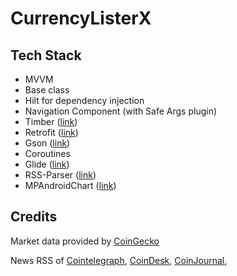 # CurrencyListerX

## Tech Stack
- MVVM
- Base class
- Hilt for dependency injection
- Navigation Component (with Safe Args plugin)
- Timber ([link](https://github.com/JakeWharton/timber))
- Retrofit ([link](https://github.com/square/retrofit))
- Gson ([link](https://github.com/google/gson))
- Coroutines
- Glide ([link](https://github.com/bumptech/glide))
- RSS-Parser ([link](https://github.com/prof18/RSS-Parser))
- MPAndroidChart ([link](https://github.com/PhilJay/MPAndroidChart))

## Credits
Market data provided by [CoinGecko](https://www.coingecko.com/en/api)

News RSS of [Cointelegraph](https://cointelegraph.com/rss-feeds), [CoinDesk](https://www.coindesk.com/), [CoinJournal](https://coinjournal.net/feeds/),
